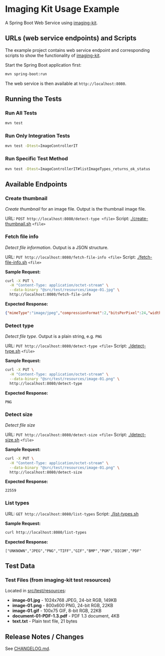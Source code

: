 # Imaging Kit Usage Example

A Spring Boot Web Service using [imaging-kit](https://github.com/giraone/imaging-kit).

## URLs (web service endpoints) and Scripts

The example project contains web service endpoint and corresponding scripts to show the functionality of [imaging-kit](https://github.com/giraone/imaging-kit).

Start the Spring Boot application first:

```bash
mvn spring-boot:run
``` 
The web service is then available at `http://localhost:8080`.

## Running the Tests

### Run All Tests
```bash
mvn test
```

### Run Only Integration Tests
```bash
mvn test -Dtest=ImageControllerIT
```

### Run Specific Test Method
```bash
mvn test -Dtest=ImageControllerIT#listImageTypes_returns_ok_status
```
## Available Endpoints

### Create thumbnail

*Create thumbnail* for an image file. Output is the thumbnail image file.

URL: `POST http://localhost:8080/detect-type <file>`
Script: [./create-thumbnail.sh](./detect-type.sh) `<file>`

### Fetch file info

*Detect file information*. Output is a JSON structure.

URL: `PUT http://localhost:8080/fetch-file-info <file>`
Script: [./fetch-file-info.sh](./fetch-file-info.sh) `<file>`

**Sample Request:**
```bash
curl -X PUT \
  -H "Content-Type: application/octet-stream" \
  --data-binary "@src/test/resources/image-01.jpg" \
  http://localhost:8080/fetch-file-info
```

**Expected Response:**
```json
{"mimeType":"image/jpeg","compressionFormat":2,"bitsPerPixel":24,"width":1024,"height":768,"providerFormat":"JPEG"}
```

### Detect type

*Detect file type*. Output is a plain string, e.g. `PNG`

URL: `PUT http://localhost:8080/detect-type <file>`
Script: [./detect-type.sh](./detect-type.sh) `<file>`

**Sample Request:**
```bash
curl -X PUT \
  -H "Content-Type: application/octet-stream" \
  --data-binary "@src/test/resources/image-01.png" \
  http://localhost:8080/detect-type
```
**Expected Response:**
```
PNG
```

### Detect size

*Detect file size*

URL: `PUT http://localhost:8080/detect-size <file>`
Script: [./detect-size.sh](./detect-size.sh) `<file>`

**Sample Request:**
```bash
curl -X PUT \
  -H "Content-Type: application/octet-stream" \
  --data-binary "@src/test/resources/image-01.png" \
  http://localhost:8080/detect-size
```
**Expected Response:**
```
22559
```

### List types

URL: `GET http://localhost:8080/list-types`
Script: [./list-types.sh](./list-types.sh)

**Sample Request:**
```bash
curl http://localhost:8080/list-types
```
**Expected Response:**
```
["UNKNOWN","JPEG","PNG","TIFF","GIF","BMP","PGM","DICOM","PDF"
```

## Test Data

### Test Files (from imaging-kit test resources)

Located in [src/test/resources](src/test/resources):

- **image-01.jpg** - 1024x768 JPEG, 24-bit RGB, 149KB
- **image-01.png** - 800x600 PNG, 24-bit RGB, 22KB
- **image-01.gif** - 100x75 GIF, 8-bit RGB, 22KB
- **document-01-PDF-1.3.pdf** - PDF 1.3 document, 4KB
- **text.txt** - Plain text file, 21 bytes

## Release Notes / Changes

See [CHANGELOG.md](CHANGELOG.md).